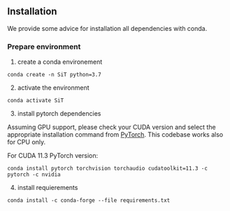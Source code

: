 ## Installation

We provide some advice for installation all dependencies with conda. 

### Prepare environment

1. create a conda environement

```
conda create -n SiT python=3.7
```

2. activate the environment

```
conda activate SiT
```

3. install pytorch dependencies


Assuming GPU support, please check your CUDA version and select the appropriate installation command from [PyTorch](https://pytorch.org/). This codebase works also for CPU only. 

For CUDA 11.3 PyTorch version: 

```
conda install pytorch torchvision torchaudio cudatoolkit=11.3 -c pytorch -c nvidia
```

4. install requierements

```
conda install -c conda-forge --file requirements.txt
```
